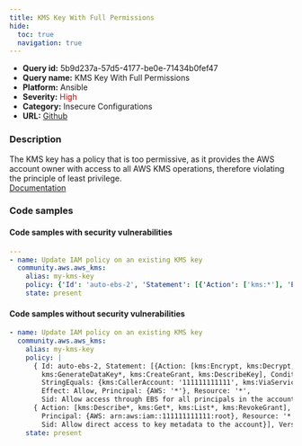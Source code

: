 ```yaml
---
title: KMS Key With Full Permissions
hide:
  toc: true
  navigation: true
---
```


<style>
  .highlight .hll {
    background-color: #ff171742;
  }
  .md-content {
    max-width: 1100px;
    margin: 0 auto;
  }
</style>

-   **Query id:** 5b9d237a-57d5-4177-be0e-71434b0fef47
-   **Query name:** KMS Key With Full Permissions
-   **Platform:** Ansible
-   **Severity:** <span style="color:#C00">High</span>
-   **Category:** Insecure Configurations
-   **URL:** [Github](https://github.com/Checkmarx/kics/tree/master/assets/queries/ansible/aws/kms_key_with_full_permissions)

### Description
The KMS key has a policy that is too permissive, as it provides the AWS account owner with access to all AWS KMS operations, therefore violating the principle of least privilege.<br>
[Documentation](https://docs.ansible.com/ansible/latest/collections/community/aws/aws_kms_module.html)

### Code samples
#### Code samples with security vulnerabilities
```yaml title="Postitive test num. 1 - yaml file" hl_lines="3 5"
---
- name: Update IAM policy on an existing KMS key
  community.aws.aws_kms:
    alias: my-kms-key
    policy: {'Id': 'auto-ebs-2', 'Statement': [{'Action': ['kms:*'], 'Effect': 'Allow', 'Principal': {'AWS': '*'}, 'Resource': '*', 'Sid': 'Allow access through EBS for all principals in the account that are authorized to use EBS'}, {'Action': ['kms:Describe*', 'kms:Get*', 'kms:List*', 'kms:RevokeGrant'], 'Effect': 'Allow', 'Principal': {'AWS': 'arn:aws:iam::111111111111:root'}, 'Resource': '*', 'Sid': 'Allow direct access to key metadata to the account'}], 'Version': '2012-10-17'}
    state: present

```


#### Code samples without security vulnerabilities
```yaml title="Negative test num. 1 - yaml file"
- name: Update IAM policy on an existing KMS key
  community.aws.aws_kms:
    alias: my-kms-key
    policy: |
      { Id: auto-ebs-2, Statement: [{Action: [kms:Encrypt, kms:Decrypt, kms:ReEncrypt*,
        kms:GenerateDataKey*, kms:CreateGrant, kms:DescribeKey], Condition: {
        StringEquals: {kms:CallerAccount: '111111111111', kms:ViaService: ec2.ap-southeast-2.amazonaws.com}},
        Effect: Allow, Principal: {AWS: '*'}, Resource: '*',
        Sid: Allow access through EBS for all principals in the account that are authorized to use EBS },
      { Action: [kms:Describe*, kms:Get*, kms:List*, kms:RevokeGrant], Effect: Allow,
        Principal: {AWS: arn:aws:iam::111111111111:root}, Resource: '*',
        Sid: Allow direct access to key metadata to the account}], Version: '2012-10-17' }
    state: present

```
